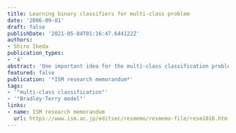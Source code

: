 ```yaml
---
title: Learning binary classifiers for multi-class problem
date: '2006-09-01'
draft: false
publishDate: '2021-05-04T01:16:47.644122Z'
authors:
- Shiro Ikeda
publication_types:
- '4'
abstract: 'One important idea for the multi-class classification problem is to combine binary classifiers (base classifiers), which is summarized as error correcting output codes (ECOC), and the generalized Bradley-Terry (GBT) model gives a method to estimate the multi-class probability. In this memo, we review the multi-class problem with the GBT model and discuss two issues. First, a new estimation algorithm of the GBT model associated with α–divergence is proposed. Secondly, the maximum likelihood estimation (MLE) algorithm of each base classifier based on the combined multi-class probability is derived.'
featured: false
publication: '*ISM research memorandum*'
tags:
- '"multi-class classification"'
- '"Bradley-Terry model"'
links:
- name: ISM research memorandum
  url: https://www.ism.ac.jp/editsec/resmemo/resmemo-file/resm1010.htm
---
```

